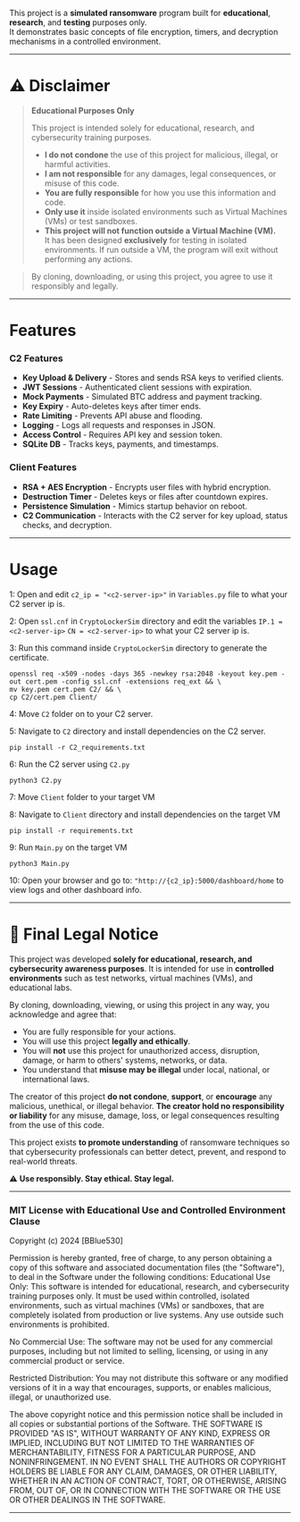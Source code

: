 This project is a **simulated ransomware** program built for **educational**, **research**, and **testing** purposes only.  
It demonstrates basic concepts of file encryption, timers, and decryption mechanisms in a controlled environment.

---

# ⚠️ Disclaimer

> **Educational Purposes Only**  
>  
> This project is intended solely for educational, research, and cybersecurity training purposes.  
>  
> - **I do not condone** the use of this project for malicious, illegal, or harmful activities.
> - **I am not responsible** for any damages, legal consequences, or misuse of this code.
> - **You are fully responsible** for how you use this information and code.
> - **Only use it** inside isolated environments such as Virtual Machines (VMs) or test sandboxes.
> - **This project will not function outside a Virtual Machine (VM).**  
>   It has been designed **exclusively** for testing in isolated environments. If run outside a VM, the program will exit without performing any actions.

> By cloning, downloading, or using this project, you agree to use it responsibly and legally.

---

# Features

### C2 Features
- **Key Upload & Delivery** - Stores and sends RSA keys to verified clients.
- **JWT Sessions** - Authenticated client sessions with expiration.
- **Mock Payments** - Simulated BTC address and payment tracking.
- **Key Expiry** - Auto-deletes keys after timer ends.
- **Rate Limiting** - Prevents API abuse and flooding.
- **Logging** - Logs all requests and responses in JSON.
- **Access Control** - Requires API key and session token.
- **SQLite DB** - Tracks keys, payments, and timestamps.

### Client Features
- **RSA + AES Encryption** - Encrypts user files with hybrid encryption.
- **Destruction Timer** - Deletes keys or files after countdown expires.
- **Persistence Simulation** - Mimics startup behavior on reboot.
- **C2 Communication** - Interacts with the C2 server for key upload, status checks, and decryption.

---
# Usage

1: Open and edit `c2_ip = "<c2-server-ip>"` in `Variables.py` file to what your C2 server ip is.

2: Open `ssl.cnf` in `CryptoLockerSim` directory and edit the variables `IP.1 = <c2-server-ip>` `CN = <c2-server-ip>` to what your C2 server ip is.

3: Run this command inside `CryptoLockerSim` directory to generate the certificate.
```
openssl req -x509 -nodes -days 365 -newkey rsa:2048 -keyout key.pem -out cert.pem -config ssl.cnf -extensions req_ext && \
mv key.pem cert.pem C2/ && \
cp C2/cert.pem Client/
```

4: Move `C2` folder on to your C2 server.

5: Navigate to `C2` directory and install dependencies on the C2 server.
```
pip install -r C2_requirements.txt
```

6: Run the C2 server using `C2.py`
```
python3 C2.py
```

7: Move `Client` folder to your target VM

8: Navigate to `Client` directory and install dependencies on the target VM
```
pip install -r requirements.txt
```

9: Run `Main.py` on the target VM
```
python3 Main.py
```

10: Open your browser and go to: `"http://{c2_ip}:5000/dashboard/home` to view logs and other dashboard info.


---

# 📜 Final Legal Notice

 This project was developed **solely for educational, research, and cybersecurity awareness purposes**.
 It is intended for use in **controlled environments** such as test networks, virtual machines (VMs), and educational labs.

 By cloning, downloading, viewing, or using this project in any way, you acknowledge and agree that:
 - You are fully responsible for your actions.
 - You will use this project **legally and ethically**.
 - You will **not** use this project for unauthorized access, disruption, damage, or harm to others' systems, networks, or data.
 - You understand that **misuse may be illegal** under local, national, or international laws.

 The creator of this project **do not condone**, **support**, or **encourage** any malicious, unethical, or illegal behavior.
 **The creator hold no responsibility or liability** for any misuse, damage, loss, or legal consequences resulting from the use of this code.

 This project exists **to promote understanding** of ransomware techniques so that cybersecurity professionals can better detect, prevent, and respond to real-world threats.

 ⚠️ **Use responsibly. Stay ethical. Stay legal.**

---

### MIT License with Educational Use and Controlled Environment Clause
Copyright (c) 2024 [BBlue530]

Permission is hereby granted, free of charge, to any person obtaining a copy of this software and associated documentation files (the "Software"), to deal in the Software under the following conditions:
Educational Use Only:
This software is intended for educational, research, and cybersecurity training purposes only. It must be used within controlled, isolated environments, such as virtual machines (VMs) or sandboxes, that are completely isolated from production or live systems. Any use outside such environments is prohibited.

No Commercial Use:
The software may not be used for any commercial purposes, including but not limited to selling, licensing, or using in any commercial product or service.

Restricted Distribution:
You may not distribute this software or any modified versions of it in a way that encourages, supports, or enables malicious, illegal, or unauthorized use.

The above copyright notice and this permission notice shall be included in all copies or substantial portions of the Software.
THE SOFTWARE IS PROVIDED "AS IS", WITHOUT WARRANTY OF ANY KIND, EXPRESS OR IMPLIED, INCLUDING BUT NOT LIMITED TO THE WARRANTIES OF MERCHANTABILITY, FITNESS FOR A PARTICULAR PURPOSE, AND NONINFRINGEMENT. IN NO EVENT SHALL THE AUTHORS OR COPYRIGHT HOLDERS BE LIABLE FOR ANY CLAIM, DAMAGES, OR OTHER LIABILITY, WHETHER IN AN ACTION OF CONTRACT, TORT, OR OTHERWISE, ARISING FROM, OUT OF, OR IN CONNECTION WITH THE SOFTWARE OR THE USE OR OTHER DEALINGS IN THE SOFTWARE.


---
